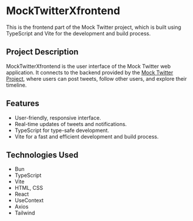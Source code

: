 # MockTwitterXfrontend

This is the frontend part of the Mock Twitter project, which is built using TypeScript and Vite for the development and build process.

## Project Description

MockTwitterXfrontend is the user interface of the Mock Twitter web application. It connects to the backend provided by the [Mock Twitter Project](https://github.com/burgokmen/MockTwitterBackendRestApi), where users can post tweets, follow other users, and explore their timeline.

## Features

- User-friendly, responsive interface.
- Real-time updates of tweets and notifications.
- TypeScript for type-safe development.
- Vite for a fast and efficient development and build process.

## Technologies Used
- Bun
- TypeScript
- Vite
- HTML, CSS
- React
- UseContext
- Axios
- Tailwind
